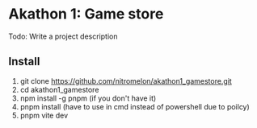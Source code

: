 # Akathon 1: Game store

Todo: Write a project description

## Install

1. git clone <https://github.com/nitromelon/akathon1_gamestore.git>
2. cd akathon1_gamestore
3. npm install -g pnpm (if you don't have it)
4. pnpm install (have to use in cmd instead of powershell due to poilcy)
5. pnpm vite dev
